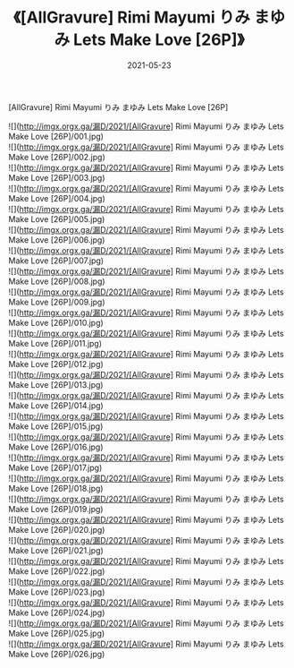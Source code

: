 ﻿---
layout: post
title:  《[AllGravure] Rimi Mayumi りみ まゆみ Lets Make Love [26P]》
date:   2021-05-23
img: http://imgx.orgx.ga/漏D/2021/[AllGravure] Rimi Mayumi りみ まゆみ Lets Make Love [26P]/000.jpg
categories: [美女, 清纯, 唯美]
---

[AllGravure] Rimi Mayumi りみ まゆみ Lets Make Love [26P]

  ![](http://imgx.orgx.ga/漏D/2021/[AllGravure] Rimi Mayumi りみ まゆみ Lets Make Love [26P]/001.jpg) <br> ![](http://imgx.orgx.ga/漏D/2021/[AllGravure] Rimi Mayumi りみ まゆみ Lets Make Love [26P]/002.jpg) <br> ![](http://imgx.orgx.ga/漏D/2021/[AllGravure] Rimi Mayumi りみ まゆみ Lets Make Love [26P]/003.jpg) <br> ![](http://imgx.orgx.ga/漏D/2021/[AllGravure] Rimi Mayumi りみ まゆみ Lets Make Love [26P]/004.jpg) <br> ![](http://imgx.orgx.ga/漏D/2021/[AllGravure] Rimi Mayumi りみ まゆみ Lets Make Love [26P]/005.jpg) <br> ![](http://imgx.orgx.ga/漏D/2021/[AllGravure] Rimi Mayumi りみ まゆみ Lets Make Love [26P]/006.jpg) <br> ![](http://imgx.orgx.ga/漏D/2021/[AllGravure] Rimi Mayumi りみ まゆみ Lets Make Love [26P]/007.jpg) <br> ![](http://imgx.orgx.ga/漏D/2021/[AllGravure] Rimi Mayumi りみ まゆみ Lets Make Love [26P]/008.jpg) <br> ![](http://imgx.orgx.ga/漏D/2021/[AllGravure] Rimi Mayumi りみ まゆみ Lets Make Love [26P]/009.jpg) <br> ![](http://imgx.orgx.ga/漏D/2021/[AllGravure] Rimi Mayumi りみ まゆみ Lets Make Love [26P]/010.jpg) <br> ![](http://imgx.orgx.ga/漏D/2021/[AllGravure] Rimi Mayumi りみ まゆみ Lets Make Love [26P]/011.jpg) <br> ![](http://imgx.orgx.ga/漏D/2021/[AllGravure] Rimi Mayumi りみ まゆみ Lets Make Love [26P]/012.jpg) <br> ![](http://imgx.orgx.ga/漏D/2021/[AllGravure] Rimi Mayumi りみ まゆみ Lets Make Love [26P]/013.jpg) <br> ![](http://imgx.orgx.ga/漏D/2021/[AllGravure] Rimi Mayumi りみ まゆみ Lets Make Love [26P]/014.jpg) <br> ![](http://imgx.orgx.ga/漏D/2021/[AllGravure] Rimi Mayumi りみ まゆみ Lets Make Love [26P]/015.jpg) <br> ![](http://imgx.orgx.ga/漏D/2021/[AllGravure] Rimi Mayumi りみ まゆみ Lets Make Love [26P]/016.jpg) <br> ![](http://imgx.orgx.ga/漏D/2021/[AllGravure] Rimi Mayumi りみ まゆみ Lets Make Love [26P]/017.jpg) <br> ![](http://imgx.orgx.ga/漏D/2021/[AllGravure] Rimi Mayumi りみ まゆみ Lets Make Love [26P]/018.jpg) <br> ![](http://imgx.orgx.ga/漏D/2021/[AllGravure] Rimi Mayumi りみ まゆみ Lets Make Love [26P]/019.jpg) <br> ![](http://imgx.orgx.ga/漏D/2021/[AllGravure] Rimi Mayumi りみ まゆみ Lets Make Love [26P]/020.jpg) <br> ![](http://imgx.orgx.ga/漏D/2021/[AllGravure] Rimi Mayumi りみ まゆみ Lets Make Love [26P]/021.jpg) <br> ![](http://imgx.orgx.ga/漏D/2021/[AllGravure] Rimi Mayumi りみ まゆみ Lets Make Love [26P]/022.jpg) <br> ![](http://imgx.orgx.ga/漏D/2021/[AllGravure] Rimi Mayumi りみ まゆみ Lets Make Love [26P]/023.jpg) <br> ![](http://imgx.orgx.ga/漏D/2021/[AllGravure] Rimi Mayumi りみ まゆみ Lets Make Love [26P]/024.jpg) <br> ![](http://imgx.orgx.ga/漏D/2021/[AllGravure] Rimi Mayumi りみ まゆみ Lets Make Love [26P]/025.jpg) <br> ![](http://imgx.orgx.ga/漏D/2021/[AllGravure] Rimi Mayumi りみ まゆみ Lets Make Love [26P]/026.jpg) <br>